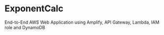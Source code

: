 # ExponentCalc
End-to-End AWS Web Application using Amplify, API Gateway, Lambda, IAM role and DynamoDB
